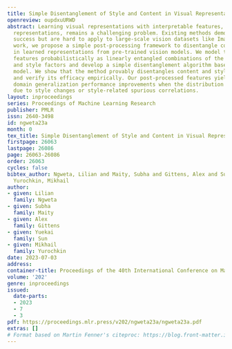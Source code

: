 ```yaml
---
title: Simple Disentanglement of Style and Content in Visual Representations
openreview: oupdxuURWD
abstract: Learning visual representations with interpretable features, i.e., disentangled
  representations, remains a challenging problem. Existing methods demonstrate some
  success but are hard to apply to large-scale vision datasets like ImageNet. In this
  work, we propose a simple post-processing framework to disentangle content and style
  in learned representations from pre-trained vision models. We model the pre-trained
  features probabilistically as linearly entangled combinations of the latent content
  and style factors and develop a simple disentanglement algorithm based on the probabilistic
  model. We show that the method provably disentangles content and style features
  and verify its efficacy empirically. Our post-processed features yield significant
  domain generalization performance improvements when the distribution shift occurs
  due to style changes or style-related spurious correlations.
layout: inproceedings
series: Proceedings of Machine Learning Research
publisher: PMLR
issn: 2640-3498
id: ngweta23a
month: 0
tex_title: Simple Disentanglement of Style and Content in Visual Representations
firstpage: 26063
lastpage: 26086
page: 26063-26086
order: 26063
cycles: false
bibtex_author: Ngweta, Lilian and Maity, Subha and Gittens, Alex and Sun, Yuekai and
  Yurochkin, Mikhail
author:
- given: Lilian
  family: Ngweta
- given: Subha
  family: Maity
- given: Alex
  family: Gittens
- given: Yuekai
  family: Sun
- given: Mikhail
  family: Yurochkin
date: 2023-07-03
address: 
container-title: Proceedings of the 40th International Conference on Machine Learning
volume: '202'
genre: inproceedings
issued:
  date-parts:
  - 2023
  - 7
  - 3
pdf: https://proceedings.mlr.press/v202/ngweta23a/ngweta23a.pdf
extras: []
# Format based on Martin Fenner's citeproc: https://blog.front-matter.io/posts/citeproc-yaml-for-bibliographies/
---
```

